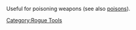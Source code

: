 Useful for poisoning weapons (see also
[poisons](:Category:_Poisons.md "wikilink")).

[Category:Rogue Tools](Category:Rogue_Tools "wikilink")
